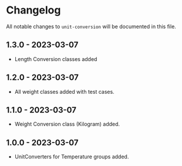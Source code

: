 # Changelog

All notable changes to `unit-conversion` will be documented in this file.

## 1.3.0 - 2023-03-07
- Length Conversion classes added
 
## 1.2.0 - 2023-03-07
- All weight classes added with test cases.

## 1.1.0 - 2023-03-07
- Weight Conversion class (Kilogram) added.

## 1.0.0 - 2023-03-07
- UnitConverters for Temperature groups added.
